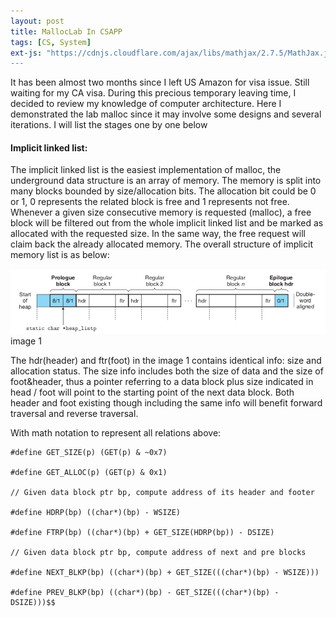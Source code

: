 ```yaml
---
layout: post
title: MallocLab In CSAPP
tags: [CS, System]
ext-js: "https://cdnjs.cloudflare.com/ajax/libs/mathjax/2.7.5/MathJax.js?config=TeX-MML-AM_CHTML
---
```


It has been almost two months since I left US Amazon for visa issue. Still waiting for my CA visa. During this precious temporary leaving time, I decided to review my knowledge of computer architecture. Here I demonstrated the lab malloc since it may involve some designs and several iterations. I will list the stages one by one below

#### Implicit linked list: 
The implicit linked list is the easiest implementation of malloc, the underground data structure is an array of memory. The memory is split into many blocks bounded by size/allocation bits. The allocation bit could be 0 or 1, 0 represents the related block is free and 1 represents not free. Whenever a given size consecutive memory is requested (malloc), a free block will be filtered out from the whole implicit linked list and be marked as allocated with the requested size. In the same way, the free request will claim back the already allocated memory. The overall structure of implicit memory list is as below: 

![implicit linked list](https://github.com/ZhuEthan/ZhuEthan.github.io/blob/master/img/implicit-linked-list.png) image 1


The hdr(header) and ftr(foot) in the image 1 contains identical info: size and allocation status. The size info includes both the size of data and the size of foot&header, thus a pointer referring to a data block plus size indicated in head / foot will point to the starting point of the next data block. Both header and foot existing though including the same info will benefit forward traversal and reverse traversal. 

With math notation to represent all relations above: 

```
#define GET_SIZE(p) (GET(p) & ~0x7)

#define GET_ALLOC(p) (GET(p) & 0x1)

// Given data block ptr bp, compute address of its header and footer

#define HDRP(bp) ((char*)(bp) - WSIZE)

#define FTRP(bp) ((char*)(bp) + GET_SIZE(HDRP(bp)) - DSIZE)

// Given data block ptr bp, compute address of next and pre blocks

#define NEXT_BLKP(bp) ((char*)(bp) + GET_SIZE(((char*)(bp) - WSIZE)))

#define PREV_BLKP(bp) ((char*)(bp) - GET_SIZE(((char*)(bp) - DSIZE)))$$
```
